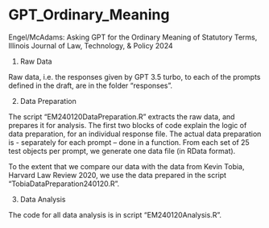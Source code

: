# GPT_Ordinary_Meaning
Engel/McAdams: Asking GPT for the Ordinary Meaning of Statutory Terms, Illinois Journal of Law, Technology, &amp; Policy 2024

1.	Raw Data

Raw data, i.e. the responses given by GPT 3.5 turbo, to each of the prompts defined in the draft, are in the folder “responses”.

2.	Data Preparation

The script “EM240120DataPreparation.R” extracts the raw data, and prepares it for analysis. The first two blocks of code explain the logic of data preparation, for an individual response file. The actual data preparation is -  separately for each prompt – done in a function. From each set of 25 test objects per prompt, we generate one data file (in RData format). 

To the extent that we compare our data with the data from Kevin Tobia, Harvard Law Review 2020, we use the data prepared in the script “TobiaDataPreparation240120.R”.

3.	Data Analysis

The code for all data analysis is in script “EM240120Analysis.R”.

